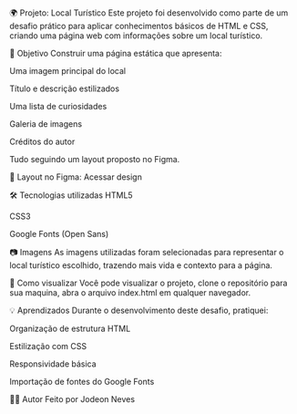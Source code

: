 🌍 Projeto: Local Turístico
Este projeto foi desenvolvido como parte de um desafio prático para aplicar conhecimentos básicos de HTML e CSS, criando uma página web com informações sobre um local turístico.

📌 Objetivo
Construir uma página estática que apresenta:

Uma imagem principal do local

Título e descrição estilizados

Uma lista de curiosidades

Galeria de imagens

Créditos do autor

Tudo seguindo um layout proposto no Figma.

🎨 Layout no Figma: Acessar design

🛠️ Tecnologias utilizadas
HTML5

CSS3

Google Fonts (Open Sans)

📷 Imagens
As imagens utilizadas foram selecionadas para representar o local turístico escolhido, trazendo mais vida e contexto para a página.

🚀 Como visualizar
Você pode visualizar o projeto, clone o repositório para sua maquina, abra o arquivo index.html em qualquer navegador.

💡 Aprendizados
Durante o desenvolvimento deste desafio, pratiquei:

Organização de estrutura HTML

Estilização com CSS

Responsividade básica

Importação de fontes do Google Fonts

🙋‍♂️ Autor
Feito por Jodeon Neves
